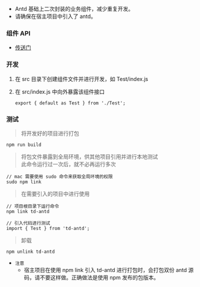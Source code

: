 - Antd 基础上二次封装的业务组件，减少重复开发。
- 请确保在宿主项目中引入了 antd。

### 组件 API

- [传送门](./API.md)

### 开发

1. 在 src 目录下创建组件文件并进行开发，如 Test/index.js
2. 在 src/index.js 中向外暴露该组件接口

	```
	export { default as Test } from './Test';
	```

### 测试

> 将开发好的项目进行打包

```
npm run build
```

> 将包文件暴露到全局环境，供其他项目引用并进行本地测试<br/>
> 此命令运行过一次后，就不必再运行多次

```
// mac 需要使用 sudo 命令来获取全局环境的权限
sudo npm link
```

> 在需要引入的项目中进行使用

```
// 项目根目录下运行命令
npm link td-antd

// 引入代码进行测试
import { Test } from 'td-antd';
```

> 卸载

```
npm unlink td-antd
```

- `注意`
	- 宿主项目在使用 npm link 引入 td-antd 进行打包时，会打包双份 antd 源码，请不要这样做。正确做法是使用 npm 发布的包版本。
